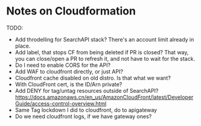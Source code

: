 # Notes on Cloudformation

TODO:

- Add throdelling for SearchAPI stack? There's an account limit already in place.
- Add label, that stops CF from being deleted if PR is closed? That way, you can close/open a PR to refresh it, and not have to wait for the stack.
- Do I need to enable CORS for the API?
- Add WAF to cloudfront directly, or just API?
- Cloudfront cache disabled on old distro. Is that what we want?
- With CloudFront cert, is the ID/Arn private?
- Add DENY for tag/untag resources outside of SearchAPI? https://docs.amazonaws.cn/en_us/AmazonCloudFront/latest/DeveloperGuide/access-control-overview.html
- Same Tag lockdown I did to cloudfront, do to apigateway
- Do we need cloudfront logs, if we have gateway ones?
